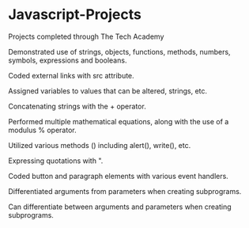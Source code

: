 # Javascript-Projects

Projects completed through The Tech Academy

Demonstrated use of strings, objects, functions, methods, numbers, symbols, expressions and booleans.

Coded external links with src attribute.

Assigned variables to values that can be altered, strings, etc.

Concatenating strings with the + operator.

Performed multiple mathematical equations, along with the use of a modulus % operator.

Utilized various methods () including alert(), write(), etc.

Expressing quotations with \".

Coded button and paragraph elements with various event handlers.

Differentiated arguments from parameters when creating subprograms.

Can differentiate between arguments and parameters when creating subprograms.

